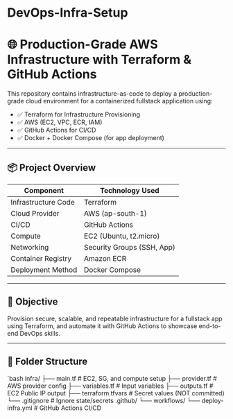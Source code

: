 # DevOps-Infra-Setup

# 🌐 Production-Grade AWS Infrastructure with Terraform & GitHub Actions

This repository contains infrastructure-as-code to deploy a production-grade cloud environment for a containerized fullstack application using:

- ✅ Terraform for Infrastructure Provisioning
- ✅ AWS (EC2, VPC, ECR, IAM)
- ✅ GitHub Actions for CI/CD
- ✅ Docker + Docker Compose (for app deployment)

---

## 📦 Project Overview

| Component            | Technology Used      |
|---------------------|----------------------|
| Infrastructure Code | Terraform            |
| Cloud Provider      | AWS (ap-south-1)     |
| CI/CD               | GitHub Actions       |
| Compute             | EC2 (Ubuntu, t2.micro)|
| Networking          | Security Groups (SSH, App) |
| Container Registry  | Amazon ECR           |
| Deployment Method   | Docker Compose       |

---

## 🎯 Objective

Provision secure, scalable, and repeatable infrastructure for a fullstack app using Terraform, and automate it with GitHub Actions to showcase end-to-end DevOps skills.

---

## 🧱 Folder Structure

`bash
infra/
├── main.tf             # EC2, SG, and compute setup
├── provider.tf         # AWS provider config
├── variables.tf        # Input variables
├── outputs.tf          # EC2 Public IP output
├── terraform.tfvars    # Secret values (NOT committed)
└── .gitignore          # Ignore state/secrets
.github/
└── workflows/
    └── deploy-infra.yml  # GitHub Actions CI/CD
